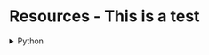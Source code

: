 # Resources - This is a test

<details> 
  
<summary>Python</summary>
  

<details> 
  
<summary><a href="https://www.youtube.com/playlist?list=PLSHvUrpSpVBC2O0E8rYddPsyj_mswW1Ev">Code Club Day</a></summary>

Covers operators, input and output operations, and control statements.

</details>
<details> 
  
<summary><a href="https://www.youtube.com/playlist?list=PL3CDD0Jz5nVEplyxcH2B6qpDqOgY1ot4W">Coding Shiksha</a></summary>

18 videos starting with variables, numbers, casting, stings and ending with classes, iterators, and modules.

</details>

- [Conceptual Learning of Python](https://www.youtube.com/playlist?list=PL_XKJISIlenvV92BvNXWGdB2aN6cO63Oj)

---

- [Corey Schafer](https://www.youtube.com/playlist?list=PL-osiE80TeTskrapNbzXhwoFUiLCjGgY7)

In these Python Beginner Tutorials, we will be learning the fundamentals of Python programming from the ground up. We will be learning how to: install/setup Python on Mac and Windows, work with basic data types, write conditionals, write for/while loops, write functions, import modules, and explore the standard library.

For the difference between Threading and Multi-Processing try [this video](https://www.youtube.com/watch?v=IEEhzQoKtQU)

---

- [Eric Sandberg](https://www.youtube.com/channel/UCMMitT9SCbWlEcEkemnsxQg)

Open source Python library for rapid development of applications that make use of innovative user interfaces, such as multi-touch apps. See [kivy.org](https://kivy.org/#home) for more information. I have tried learing KivyMD first but it appears it is better to start with Kivy. 


[Kivy Quickly](https://www.youtube.com/playlist?list=PLy5hjmUzdc0mSl1d8dHBtk1730deh7rKX): 6 Videos

[KivyMD](https://www.youtube.com/playlist?list=PLy5hjmUzdc0nMkzhphsqgPCX62NFhkell): 16 Videos

---

- [freeCodeCamp](https://www.youtube.com/watch?v=rfscVS0vtbw&list=PLWKjhJtqVAbnqBxcdjVGgT3uVR10bzTEB)

A four hour video covering the basics starting from install and ending with the python interpreter.

---

- [Giovanni G.](https://www.youtube.com/playlist?list=PL_38rYkBIiiX3c3bumdQWnLHzRNOjdRmq)

Contains a variety of Python concepts primarily to do with building GUI's with Tkinter. To see of all their work go [here](https://www.youtube.com/user/LukForward)

---

- [LucidProgramming](https://www.youtube.com/playlist?list=PL5tcWHG-UPH29oYVpxP4B-boItTS7n49G)

A short five-video playlist great for getting the begginger started with APIs. 

** I have been building a Youtube GUI for quite some time now and can now say that it is mostly complete! The link to the project is [HERE](https://github.com/lucascrlsn/youtube). The GUI can download Youtube videos, convert them to MP3, generate a description file of your video, and create a written transcript of the audio. Please let me know what you think! (p.s., if you want to use it yourself be sure to install ffmpeg and also get your API key.)

---

- [Microsoft Developers](https://www.youtube.com/playlist?list=PLlrxD0HtieHhS8VzuMCfQD4uJ9yne1mE6)

Probably the largest hurdle when learning any new programming language is simply knowing where to get started. This is why we, Chris and Susan, decided to create this series about Python for Beginners!

Even though we won’t cover everything there is to know about Python in the course, we want to make sure we give you the foundation on programming in Python, starting from common everyday code and scenarios. At the end of the course, you’ll be able to go and learn on your own, for example with docs, tutorials, or books.

---

- [Programming Knowledge](https://www.youtube.com/playlist?list=PLS1QulWo1RIaJECMeUT4LFwJ-ghgoSH6n)

Python Object Oriented - Learning Python in simple and easy steps ,python,xml,script,install.

A beginner's tutorial containing complete knowledge of Python Syntax Object Oriented Language, Methods, Tuples,Learn,Python,Tutorial,Interactive,Free, Tools/Utilities,Getting the most popular pages from your Apache logfile,Make your life easier with Virtualenvwrapper,This site now runs on Django,PythonForBeginners.com has a new owner,How to use Pillow, a fork of PIL,How to use the Python Imaging Library,Python Websites and Tutorials,How to use Envoy,Using Feedparser in Python,Subprocess and Shell Commands in Python, Exceptions Handling, Sockets, GUI, Extentions, XML Programming

---

- [Python Codex](https://www.youtube.com/playlist?list=PL1Bjrbx1Tsx3TELwcMDRlxVjR8uv47o17) 

Python is simple enough for beginners, powerful enough for the pros. Use it for IOT, Web Scraping, Big Data, and more.

The goal is simple: learn Python by building real projects step-by-step while we explain every concept along the way.  For the next 30 Days you're going to learn how to:
• Scrape Data from nearly Any Website (including javascript-enabled sites)
• Build your own Python applications for all types of automation
• Send Emails & SMS text messages to your friends our your customers
• Read & Write CSV, aka comma separated values, files to better store your data locally and work in popular programs like Microsoft Excel and Apple Numbers
• Understand the basics behind the Python programming language so you're ready to build more advanced projects like Web Applications

This course is there to teach you all these features step by step.

---

- [sentdex](https://www.youtube.com/playlist?list=PLQVvvaa0QuDeAams7fkdcwOGBpGdHpXln)

---

- [Super Coders](https://www.youtube.com/playlist?list=PLb-NlfexLTk9yW9U32TwT6U4tV1nrqzg3)

Complete Tutorials for Python Based on Topic Basic , File Handling , Web Scraping , GUI , Tkinter , Dialog Box , PyQt5 , Projects and Much More Topics

---

- [The New Boston](https://www.youtube.com/playlist?list=PLEA1FEF17E1E5C0DA)

Here is all of my Python Programming high quality tutorials!
  
---
  
- [WebDevPro](https://www.youtube.com/playlist?list=PLfyXUgjpxUVFE76qCwFsIwOzB1wzACn4f)

  
</details>

